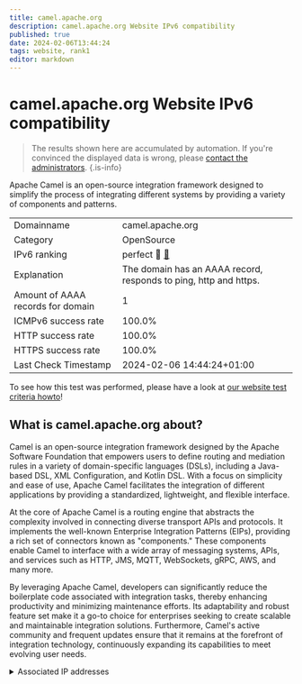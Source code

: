 ```yaml
---
title: camel.apache.org
description: camel.apache.org Website IPv6 compatibility
published: true
date: 2024-02-06T13:44:24
tags: website, rank1
editor: markdown
---
```


# camel.apache.org Website IPv6 compatibility

> The results shown here are accumulated by automation. If you're convinced the displayed data is wrong, please [contact the administrators](/howto/chat). 
{.is-info}

Apache Camel is an open-source integration framework designed to simplify the process of integrating different systems by providing a variety of components and patterns.


|   |   |
| - | - |
| Domainname | camel.apache.org
| Category | OpenSource |
| IPv6 ranking | perfect :1st_place_medal: [🔗](/howto/ranking) |
| Explanation | The domain has an AAAA record, responds to ping, http and https. |
| Amount of AAAA records for domain | 1 |
| ICMPv6 success rate | 100.0%|
| HTTP success rate | 100.0% |
| HTTPS success rate | 100.0% |
| Last Check Timestamp | 2024-02-06 14:44:24+01:00 |

To see how this test was performed, please have a look at [our website test criteria howto](/howto/testcriteria/website)!


## What is camel.apache.org about?
Camel is an open-source integration framework designed by the Apache Software Foundation that empowers users to define routing and mediation rules in a variety of domain-specific languages (DSLs), including a Java-based DSL, XML Configuration, and Kotlin DSL. With a focus on simplicity and ease of use, Apache Camel facilitates the integration of different applications by providing a standardized, lightweight, and flexible interface.

At the core of Apache Camel is a routing engine that abstracts the complexity involved in connecting diverse transport APIs and protocols. It implements the well-known Enterprise Integration Patterns (EIPs), providing a rich set of connectors known as "components." These components enable Camel to interface with a wide array of messaging systems, APIs, and services such as HTTP, JMS, MQTT, WebSockets, gRPC, AWS, and many more.

By leveraging Apache Camel, developers can significantly reduce the boilerplate code associated with integration tasks, thereby enhancing productivity and minimizing maintenance efforts. Its adaptability and robust feature set make it a go-to choice for enterprises seeking to create scalable and maintainable integration solutions. Furthermore, Camel's active community and frequent updates ensure that it remains at the forefront of integration technology, continuously expanding its capabilities to meet evolving user needs.



<details>
<summary>Associated IP addresses</summary>

2a04:4e42::644

</details>
